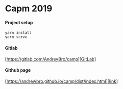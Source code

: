 # Capm 2019

#### Project setup
```
yarn install
yarn serve
```

#### Gitlab
[https://gitlab.com/AndreyBro/camp][GitLab]

[GitLab]: https://gitlab.com/AndreyBro/camp


#### Github page
[https://andrewbro.github.io/camp/dist/index.html][link]

[link]: https://andrewbro.github.io/camp/dist/index.html

